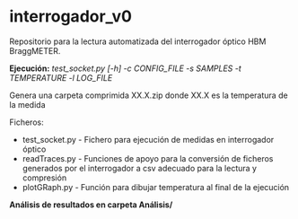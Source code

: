 # interrogador_v0
Repositorio para la lectura automatizada del interrogador óptico HBM BraggMETER.

**Ejecución:**
_test_socket.py [-h] -c CONFIG_FILE -s SAMPLES -t TEMPERATURE -l LOG_FILE_

Genera una carpeta comprimida XX.X.zip donde XX.X es la temperatura de la medida

Ficheros:
- test_socket.py - Fichero para ejecución de medidas en interrogador óptico
- readTraces.py - Funciones de apoyo para la conversión de ficheros generados por el interrogador a csv adecuado para la lectura y compresión
- plotGRaph.py - Función para dibujar temperatura al final de la ejecución

**Análisis de resultados en carpeta Análisis/**